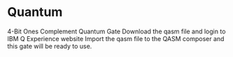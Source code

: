 # Quantum
4-Bit Ones Complement Quantum Gate
Download the qasm file and login to IBM Q Experience website
Import the qasm file to the QASM composer and this gate will be ready to use.
